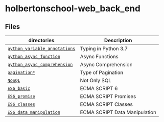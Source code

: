 # holbertonschool-web_back_end

## Files

| directories                              | Description                               |
| ---------------------------------------- | ----------------------------------------- |
| [`python_variable_annotations`](https://github.com/hug0-cstrs/holbertonschool-web_back_end/tree/main/python_variable_annotations)  | Typing in Python 3.7                      |
| [`python_async_function`](https://github.com/hug0-cstrs/holbertonschool-web_back_end/tree/main/python_async_function)                 | Async Functions                           |
| [`python_async_comprehension`](https://github.com/hug0-cstrs/holbertonschool-web_back_end/tree/main/python_async_comprehension)    | Async Comprehension                       |
| [`pagination*`](https://github.com/hug0-cstrs/holbertonschool-web_back_end/tree/main/pagination)                    | Type of Pagination                        |
| [`NoSQL`](https://github.com/hug0-cstrs/holbertonschool-web_back_end/tree/main/NoSQL)                         | Not Only SQL                              |
| [`ES6_basic`](https://github.com/hug0-cstrs/holbertonschool-web_back_end/tree/main/ES6_basic)                       | ECMA SCRIPT 6                             |
| [`ES6_promise`](https://github.com/hug0-cstrs/holbertonschool-web_back_end/tree/main/ES6_promise)                    | ECMA SCRIPT Promises                      |
| [`ES6_classes`](https://github.com/hug0-cstrs/holbertonschool-web_back_end/tree/main/ES6_classes)                     | ECMA SCRIPT Classes                       |
| [`ES6_data_manipulation`](https://github.com/hug0-cstrs/holbertonschool-web_back_end/tree/main/ES6_data_manipulation)                     | ECMA SCRIPT Data Manipulation                       |
